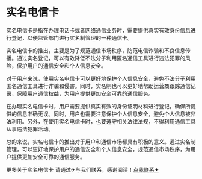 # 实名电信卡

实名电信卡是指在办理电话卡或者网络通信业务时，需要提供真实有效身份信息进行登记，以便监管部门进行实名制管理的一种通信卡。

实名电信卡的推出，主要是为了规范通信市场秩序，防范电信诈骗和不良信息传播。通过实名登记，可以有效降低不法分子利用匿名通信工具进行违法犯罪的风险，保护用户的通信安全和个人信息安全。

对于用户来说，使用实名电信卡可以更好地保护个人信息安全，避免不法分子利用匿名通信工具进行诈骗和侵害。同时，实名制也可以更好地帮助运营商跟踪通信记录，保障用户通信权益，为用户提供更加安全可靠的通信服务。

在办理实名电信卡时，用户需要提供真实有效的身份证明材料进行登记，确保所提供的信息准确无误。同时，用户也需要注意保护个人信息安全，避免个人信息被非法利用。另外，在使用实名电信卡时，也要遵守相关法律法规，不得利用通信工具从事违法犯罪活动。

总的来说，实名电信卡的推出对于用户和通信市场都具有积极的意义。通过实名制管理，可以更好地保护用户的通信安全和个人信息安全，规范通信市场秩序，为用户提供更加安全可靠的通信服务。

更多关于实名电信卡 请通过✈与我们联系，感谢阅读！[点我联系✈](https://m.k02.cc)